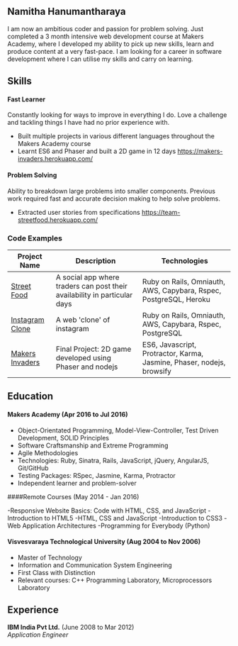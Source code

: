 ## Namitha Hanumantharaya

I am now an ambitious coder and passion for problem solving. Just completed a 3 month intensive web development course at Makers Academy, where I developed my ability to pick up new skills, learn and produce content at a very fast-pace. I am looking for a career in software development where I can utilise my skills and carry on learning.

## Skills

#### Fast Learner

Constantly looking for ways to improve in everything I do. Love a challenge and tackling things I have had no prior experience with.

- Built multiple projects in various different languages throughout the Makers Academy course
- Learnt ES6 and Phaser and built a 2D game in 12 days https://makers-invaders.herokuapp.com/

#### Problem Solving

Ability to breakdown large problems into smaller components. Previous work required fast and accurate decision making to help solve problems. 

- Extracted user stories from specifications https://team-streetfood.herokuapp.com/

### Code Examples

| Project Name        | Description         | Technologies        |
|-------------------------|-------------------------|-------------------------|
| [Street Food](https://github.com/hnamitha1/streetFood)| A social app where traders can post their availability in particular days | Ruby on Rails, Omniauth, AWS, Capybara, Rspec, PostgreSQL, Heroku |
| [Instagram Clone](https://github.com/hnamitha1/Photogram) | A web 'clone' of instagram                                                        | Ruby on Rails, Omniauth, AWS, Capybara, Rspec, PostgreSQL                    |
| [Makers Invaders](https://github.com/hnamitha1/final-project-makers)               | Final Project: 2D game developed using Phaser and nodejs                                                          | ES6, Javascript, Protractor, Karma, Jasmine, Phaser, nodejs, browsify               |


## Education

#### Makers Academy (Apr 2016 to Jul 2016)

- Object-Orientated Programming, Model-View-Controller, Test Driven Development, SOLID Principles
- Software Craftsmanship and Extreme Programming
- Agile Methodologies
- Technologies: Ruby, Sinatra, Rails, JavaScript, jQuery, AngularJS, Git/GitHub
- Testing Packages: RSpec, Jasmine, Karma, Protractor
- Independent learner and problem-solver

####Remote Courses (May 2014 - Jan 2016)

-Responsive Website Basics: Code with HTML, CSS, and JavaScript 
-Introduction to HTML5
-HTML, CSS and JavaScript
-Introduction to CSS3
-Web Application Architectures
-Programming for Everybody (Python)


#### Visvesvaraya Technological University (Aug 2004 to Nov 2006)

- Master of Technology
- Information and Communication System Engineering
- First Class with Distinction
- Relevant courses: C++ Programming Laboratory, Microprocessors Laboratory


## Experience

**IBM India Pvt Ltd.** (June 2008 to Mar 2012)    
*Application Engineer*  


 
